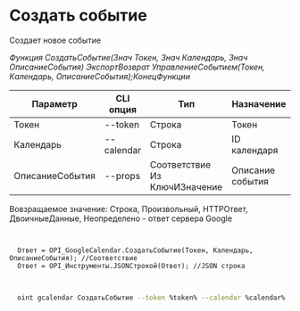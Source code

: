 ﻿---
sidebar_position: 4
---

# Создать событие
 Создает новое событие


*Функция СоздатьСобытие(Знач Токен, Знач Календарь, Знач ОписаниеСобытия) ЭкспортВозврат УправлениеСобытием(Токен, Календарь, ОписаниеСобытия);КонецФункции*

  | Параметр | CLI опция | Тип | Назначение |
  |-|-|-|-|
  | Токен | --token | Строка | Токен |
  | Календарь | --calendar | Строка | ID календаря |
  | ОписаниеСобытия | --props | Соответствие Из КлючИЗначение | Описание события |

  
  Вовзращаемое значение:   Строка, Произвольный, HTTPОтвет, ДвоичныеДанные, Неопределено - ответ сервера Google

```bsl title="Пример кода"
	

  Ответ = OPI_GoogleCalendar.СоздатьСобытие(Токен, Календарь, ОписаниеСобытия); //Соответствие
  Ответ = OPI_Инструменты.JSONСтрокой(Ответ); //JSON строка
	
```

```sh title="Пример команд CLI"
    
  oint gcalendar СоздатьСобытие --token %token% --calendar %calendar% --props %props%

```


```json title="Результат"



```
